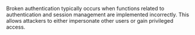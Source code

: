Broken authentication typically occurs when functions related to authentication and session management are implemented incorrectly.
This allows attackers to either impersonate other users or gain privileged access.
